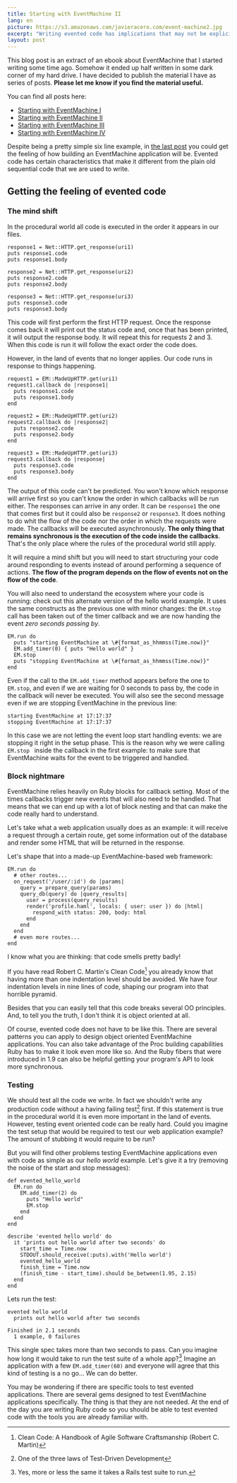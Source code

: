 ```yaml
---
title: Starting with EventMachine II
lang: en
picture: https://s3.amazonaws.com/javieracero.com/event-machine2.jpg
excerpt: "Writing evented code has implications that may not be explicit at first look. There are 3 aspects that will be affected: flow, program structure and testing."
layout: post
---
```


This blog post is an extract of an ebook about EventMachine that I started
writing some time ago. Somehow it ended up half written in some dark corner
of my hard drive. I have decided to publish the material I have as series of
posts. **Please let me know if you find the material useful.**

You can find all posts here:

- [Starting with EventMachine I](/blog/starting-with-eventmachine-i)
- [Starting with EventMachine II](/blog/starting-with-eventmachine-ii)
- [Starting with EventMachine III](/blog/starting-with-eventmachine-iii)
- [Starting with EventMachine IV](/blog/starting-with-eventmachine-iv)

Despite being a pretty simple six line example, in
[the last post](/blog/starting-with-eventmachine-i) you could get the
feeling of how building an EventMachine application will be. Evented code
has certain characteristics that make it different from the plain old
sequential code that we are used to write.

## Getting the feeling of evented code
### The mind shift
In the procedural world all code is executed in the order it appears in our files.

<pre><code data-language="ruby">response1 = Net::HTTP.get_response(uri1)
puts response1.code
puts response1.body

response2 = Net::HTTP.get_response(uri2)
puts response2.code
puts response2.body

response3 = Net::HTTP.get_response(uri3)
puts response3.code
puts response3.body</code></pre>

This code will first perform the first HTTP request. Once the response comes back it will print out the status code and, once that has been printed, it will output the response body. It will repeat this for requests 2 and 3. When this code is run it will follow the exact order the code does.

However, in the land of events that no longer applies. Our code runs in response to things happening.

<pre><code data-language="ruby">request1 = EM::MadeUpHTTP.get(uri1)
request1.callback do |response1|
  puts response1.code
  puts response1.body
end

request2 = EM::MadeUpHTTP.get(uri2)
request2.callback do |response2|
  puts response2.code
  puts response2.body
end

request3 = EM::MadeUpHTTP.get(uri3)
request3.callback do |response|
  puts response3.code
  puts response3.body
end</code></pre>

The output of this code can't be predicted. You won't know which response will arrive first so you can't know the order in which callbacks will be run either. The responses can arrive in any order. It can be `response1` the one that comes first but it could also be `response2` or `response3`. It does nothing to do whit the flow of the code nor the order in which the requests were made. The callbacks will be executed asynchronously. **The only thing that remains synchronous is the execution of the code inside the callbacks**. That's the only place where the rules of the procedural world still apply.

It will require a mind shift but you will need to start structuring your code around responding to events instead of around performing a sequence of actions. **The flow of the program depends on the flow of events not on the flow of the code**.

You will also need to understand the ecosystem where your code is running: check out this alternate version of the hello world example. It uses the same constructs as the previous one with minor changes: the `EM.stop` call has been taken out of the timer callback and we are now handing the event *zero seconds passing by*.

<pre><code data-language="ruby">EM.run do
  puts "starting EventMachine at \#{format_as_hhmmss(Time.now)}"
  EM.add_timer(0) { puts "Hello world" }
  EM.stop
  puts "stopping EventMachine at \#{format_as_hhmmss(Time.now)}"
end</code></pre>


Even if the call to the `EM.add_timer` method appears before the one to `EM.stop`, and even if we are waiting for 0 seconds to pass by, the code in the callback will never be executed. You will also see the second message even if we are stopping EventMachine in the previous line:

    starting EventMachine at 17:17:37
    stopping EventMachine at 17:17:37

In this case we are not letting the event loop start handling events: we are stopping it right in the setup phase. This is the reason why we were calling  `EM.stop ` inside the callback in the first example: to make sure that EventMachine waits for the event to be triggered and handled.


### Block nightmare
EventMachine relies heavily on Ruby blocks for callback setting. Most of the times callbacks trigger new events that will also need to be handled.  That means that we can end up with a lot of block nesting and that can make the code really hard to understand.

Let's take what a web application usually does as an example: it will receive a request through a certain route, get some information out of the database and render some HTML that will be returned in the response.

Let's shape that into a made-up EventMachine-based web framework:

<pre><code data-language="ruby">EM.run do
  # other routes...
  on_request('/user/:id') do |params|
    query = prepare_query(params)
    query_db(query) do |query_results|
      user = process(query_results)
      render('profile.haml', locals: { user: user }) do |html|
        respond_with status: 200, body: html
      end
    end
  end
  # even more routes...
end</code></pre>

I know what you are thinking: that code smells pretty badly!

If you have read Robert C. Martin's Clean Code[^C1_1] you already know that having more than one indentation level should be avoided. We have four indentation levels in nine lines of code, shaping our program into that horrible pyramid.

[^C1_1]: Clean Code: A Handbook of Agile Software Craftsmanship (Robert C. Martin)

Besides that you can easily tell that this code breaks several
OO principles. And, to tell you the truth, I don't think it is object oriented at all.

Of course, evented code does not have to be like this. There are several patterns you can apply to design object oriented EventMachine applications. You can also take advantage of the Proc building capabilities Ruby has to make it look even more like so. And the Ruby fibers that were introduced in 1.9 can also be helpful getting your program's API to look more synchronous.


### Testing
We should test all the code we write. In fact we shouldn't write any production code without a having failing test[^C1_02] first. If this statement is true in the procedural world it is even more important in the land of events. However, testing event oriented code can be really hard. Could you imagine the test setup that would be required to test our web application example? The amount of stubbing it would require to be run?

[^C1_02]: One of the three laws of Test-Driven Development

But you will find other problems testing EventMachine applications even with code as simple as our *hello world* example. Let's give it a try (removing the noise of the start and stop messages):

<pre><code data-language="ruby">def evented_hello_world
  EM.run do
    EM.add_timer(2) do
      puts "Hello world"
      EM.stop
    end
  end
end

describe 'evented hello world' do
  it 'prints out hello world after two seconds' do
    start_time = Time.now
    STDOUT.should_receive(:puts).with('Hello world')
    evented_hello_world
    finish_time = Time.now
    (finish_time - start_time).should be_between(1.95, 2.15)
  end
end</code></pre>

Lets run the test:

    evented hello world
      prints out hello world after two seconds

    Finished in 2.1 seconds
      1 example, 0 failures

This single spec takes more than two seconds to pass. Can you imagine how long it would take to run the test suite of a whole app?[^C1_03] Imagine an application with a few `EM.add_timer(60)` and everyone will agree that this kind of testing is a no go… We can do better.

[^C1_03]: Yes, more or less the same it takes a Rails test suite to run.

You may be wondering if there are specific tools to test evented applications. There are several gems designed to test EventMachine applications specifically. The thing is that they are not needed. At the end of the day you are writing Ruby code so you should be able to test evented code with the tools you are already familiar with.
